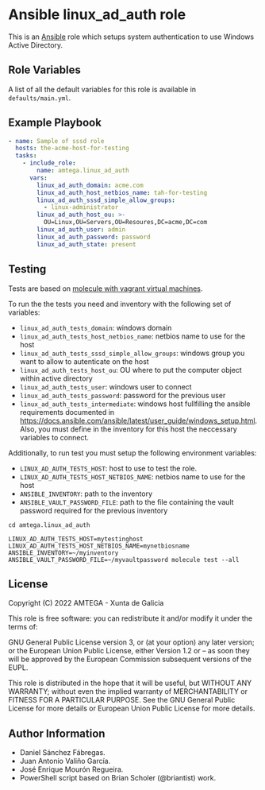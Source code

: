 # Ansible linux_ad_auth role

This is an [Ansible](http://www.ansible.com) role which setups system authentication to use Windows Active Directory.

## Role Variables

A list of all the default variables for this role is available in `defaults/main.yml`.

## Example Playbook

```yaml
- name: Sample of sssd role  
  hosts: the-acme-host-for-testing
  tasks:
    - include_role:
        name: amtega.linux_ad_auth
      vars:
        linux_ad_auth_domain: acme.com
        linux_ad_auth_host_netbios_name: tah-for-testing
        linux_ad_auth_sssd_simple_allow_groups:
          - linux-administrator
        linux_ad_auth_host_ou: >-
          OU=Linux,OU=Servers,OU=Resoures,DC=acme,DC=com
        linux_ad_auth_user: admin
        linux_ad_auth_password: password
        linux_ad_auth_state: present
```

## Testing

Tests are based on [molecule with vagrant virtual machines](https://molecule.readthedocs.io/en/latest/installation.html).

To run the the tests you need and inventory with the following set of variables:

- `linux_ad_auth_tests_domain`: windows domain
- `linux_ad_auth_tests_host_netbios_name`: netbios name to use for the host
- `linux_ad_auth_tests_sssd_simple_allow_groups`: windows group you want to allow to autenticate on the host
- `linux_ad_auth_tests_host_ou`: OU where to put the computer object within active directory
- `linux_ad_auth_tests_user`: windows user to connect
- `linux_ad_auth_tests_password`: password for the previous user
- `linux_ad_auth_tests_intermediate`: windows host fullfilling the ansible requirements documented in https://docs.ansible.com/ansible/latest/user_guide/windows_setup.html. Also, you must define in the inventory for this host the neccessary variables to connect.

Additionally, to run test you must setup the following environment variables:

- `LINUX_AD_AUTH_TESTS_HOST`: host to use to test the role.
- `LINUX_AD_AUTH_TESTS_HOST_NETBIOS_NAME`: netbios name to use for the host
- `ANSIBLE_INVENTORY`: path to the inventory
- `ANSIBLE_VAULT_PASSWORD_FILE`: path to the file containing the vault password required for the previous inventory

```shell
cd amtega.linux_ad_auth

LINUX_AD_AUTH_TESTS_HOST=mytestinghost LINUX_AD_AUTH_TESTS_HOST_NETBIOS_NAME=mynetbiosname ANSIBLE_INVENTORY=~/myinventory ANSIBLE_VAULT_PASSWORD_FILE=~/myvaultpassword molecule test --all
```

## License

Copyright (C) 2022 AMTEGA - Xunta de Galicia

This role is free software: you can redistribute it and/or modify it under the terms of:

GNU General Public License version 3, or (at your option) any later version; or the European Union Public License, either Version 1.2 or – as soon they will be approved by the European Commission ­subsequent versions of the EUPL.

This role is distributed in the hope that it will be useful, but WITHOUT ANY WARRANTY; without even the implied warranty of MERCHANTABILITY or FITNESS FOR A PARTICULAR PURPOSE.  See the GNU General Public License for more details or European Union Public License for more details.

## Author Information

- Daniel Sánchez Fábregas.
- Juan Antonio Valiño García.
- José Enrique Mourón Regueira.
- PowerShell script based on Brian Scholer (@briantist) work.
